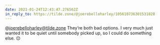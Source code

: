 ```yaml
---
date: 2021-01-24T12:43:47.276562Z
in_reply_to: https://tilde.zone/@joerebelloharley/105610736301531028
---
```

@joerebelloharley@tilde.zone They’re both bad options. I very much just wanted it to be quiet until somebody picked up, so I could do something else. 😔

